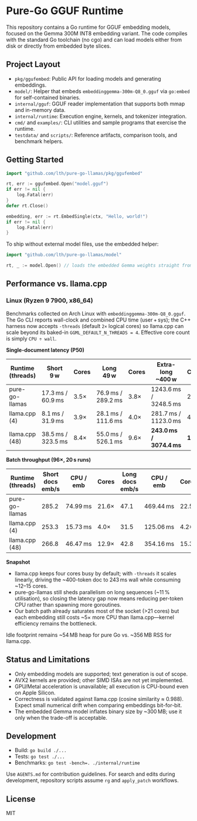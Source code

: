 # Pure-Go GGUF Runtime

This repository contains a Go runtime for GGUF embedding models, focused on the Gemma 300M INT8 embedding variant. The code compiles with the standard Go toolchain (no cgo) and can load models either from disk or directly from embedded byte slices.

## Project Layout
- `pkg/ggufembed`: Public API for loading models and generating embeddings.
- `model/`: Helper that embeds `embeddinggemma-300m-Q8_0.gguf` via `go:embed` for self-contained binaries.
- `internal/gguf`: GGUF reader implementation that supports both mmap and in-memory data.
- `internal/runtime`: Execution engine, kernels, and tokenizer integration.
- `cmd/` and `examples/`: CLI utilities and sample programs that exercise the runtime.
- `testdata/` and `scripts/`: Reference artifacts, comparison tools, and benchmark helpers.

## Getting Started
```go
import "github.com/lth/pure-go-llamas/pkg/ggufembed"

rt, err := ggufembed.Open("model.gguf")
if err != nil {
    log.Fatal(err)
}
defer rt.Close()

embedding, err := rt.EmbedSingle(ctx, "Hello, world!")
if err != nil {
    log.Fatal(err)
}
```

To ship without external model files, use the embedded helper:
```go
import "github.com/lth/pure-go-llamas/model"

rt, _ := model.Open() // loads the embedded Gemma weights straight from memory
```

## Performance vs. llama.cpp

### Linux (Ryzen 9 7900, x86_64)
Benchmarks collected on Arch Linux with `embeddinggemma-300m-Q8_0.gguf`. The Go CLI reports wall-clock and combined CPU time (user + sys); the C++ harness now accepts `-threads` (default `2×` logical cores) so llama.cpp can scale beyond its baked-in `GGML_DEFAULT_N_THREADS = 4`. Effective core count is simply `CPU ÷ wall`.

**Single-document latency (P50)**

| Runtime (threads) | Short 9 w | Cores | Long 49 w | Cores | Extra-long ~400 w | Cores |
|-------------------|-----------|-------|-----------|-------|-------------------|-------|
| pure-go-llamas    | 17.3 ms / 60.9 ms | 3.5× | 76.9 ms / 289.2 ms | 3.8× | 1243.6 ms / 3248.5 ms | 2.6× |
| llama.cpp (4)     | 8.1 ms / 31.9 ms | 3.9× | 28.1 ms / 111.6 ms | 4.0× | 281.7 ms / 1123.0 ms | 4.0× |
| llama.cpp (48)    | 38.5 ms / 323.5 ms | 8.4× | 55.0 ms / 526.1 ms | 9.6× | **243.0 ms / 3074.4 ms** | **12.6×** |

**Batch throughput (96×, 20 s runs)**

| Runtime (threads) | Short docs emb/s | CPU / emb | Cores | Long docs emb/s | CPU / emb | Cores |
|-------------------|------------------|-----------|-------|-----------------|-----------|-------|
| pure-go-llamas    | 285.2            | 74.99 ms  | 21.6× | 47.1            | 469.44 ms | 22.5× |
| llama.cpp (4)     | 253.3            | 15.73 ms  | 4.0×  | 31.5            | 125.06 ms | 4.2× |
| llama.cpp (48)    | 266.8            | 46.47 ms  | 12.9× | 42.8            | 354.16 ms | 15.3× |

**Snapshot**

- llama.cpp keeps four cores busy by default; with `-threads` it scales linearly, driving the ~400-token doc to 243 ms wall while consuming ~12–15 cores.  
- pure-go-llamas still sheds parallelism on long sequences (~11 % utilisation), so closing the latency gap now means reducing per-token CPU rather than spawning more goroutines.  
- Our batch path already saturates most of the socket (>21 cores) but each embedding still costs ~5× more CPU than llama.cpp—kernel efficiency remains the bottleneck.  

Idle footprint remains ~54 MB heap for pure Go vs. ~356 MB RSS for llama.cpp.

## Status and Limitations
- Only embedding models are supported; text generation is out of scope.
- AVX2 kernels are provided; other SIMD ISAs are not yet implemented.
- GPU/Metal acceleration is unavailable; all execution is CPU-bound even on Apple Silicon.
- Correctness is validated against llama.cpp (cosine similarity ≈ 0.988). Expect small numerical drift when comparing embeddings bit-for-bit.
- The embedded Gemma model inflates binary size by ~300 MB; use it only when the trade-off is acceptable.

## Development
- Build: `go build ./...`
- Tests: `go test ./...`
- Benchmarks: `go test -bench=. ./internal/runtime`

Use `AGENTS.md` for contribution guidelines. For search and edits during development, repository scripts assume `rg` and `apply_patch` workflows.

## License
MIT

